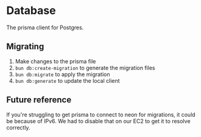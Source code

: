 # Database

The prisma client for Postgres.

## Migrating

1. Make changes to the prisma file
2. `bun db:create-migration` to generate the migration files
3. `bun db:migrate` to apply the migration
4. `bun db:generate` to update the local client

## Future reference
If you're struggling to get prisma to connect to neon for migrations, it could be because of IPv6. We had to disable that on our EC2 to get it to resolve correctly.
